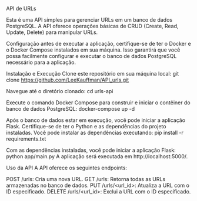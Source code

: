 API de URLs

Esta é uma API simples para gerenciar URLs em um banco de dados PostgreSQL. A API oferece operações básicas de CRUD (Create, Read, Update, Delete) para manipular URLs.

Configuração antes de executar a aplicação, certifique-se de ter o Docker e o Docker Compose instalados em sua máquina. 
Isso garantirá que você possa facilmente configurar e executar o banco de dados PostgreSQL necessário para a aplicação.

Instalação e Execução 
Clone este repositório em sua máquina local: 
git clone https://github.com/LeeKauffman/API_urls.git

Navegue até o diretório clonado: 
cd urls-api

Execute o comando Docker Compose para construir e iniciar o contêiner do banco de dados PostgreSQL: 
docker-compose up -d

Após o banco de dados estar em execução, você pode iniciar a aplicação Flask. Certifique-se de ter o Python e as dependências do projeto instaladas. 
Você pode instalar as dependências executando: 
pip install -r requirements.txt

Com as dependências instaladas, você pode iniciar a aplicação Flask: python app/main.py A aplicação será executada em http://localhost:5000/.

Uso da API A API oferece os seguintes endpoints:

POST /urls: Cria uma nova URL. 
GET /urls: Retorna todas as URLs armazenadas no banco de dados. 
PUT /urls/<url_id>: Atualiza a URL com o ID especificado. 
DELETE /urls/<url_id>: Exclui a URL com o ID especificado.

